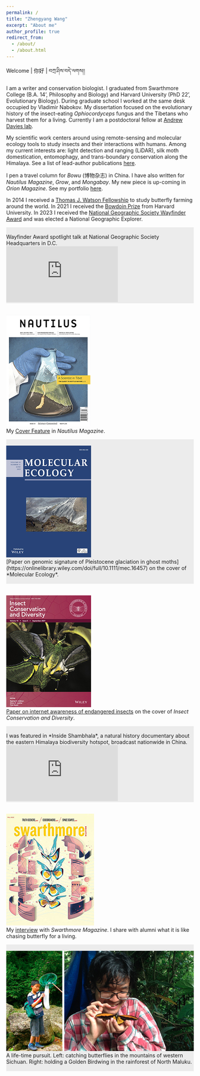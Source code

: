 ```yaml
---
permalink: /
title: "Zhengyang Wang"
excerpt: "About me"
author_profile: true
redirect_from: 
  - /about/
  - /about.html
---
```


Welcome &#124; 你好 &#124; བཀྲ་ཤིས་བདེ་ལགས།།

I am a writer and conservation biologist. I graduated from Swarthmore College (B.A. 14’, Philosophy and Biology) and Harvard University (PhD 22’, Evolutionary Biology). During graduate school I worked at the same desk occupied by Vladimir Nabokov. My dissertation focused on the evolutionary history of the insect-eating *Ophiocordyceps* fungus and the Tibetans who harvest them for a living. Currently I am a postdoctoral fellow at [Andrew Davies lab](https://davieslab.oeb.harvard.edu/).

My scientific work centers around using remote-sensing and molecular ecology tools to study insects and their interactions with humans. Among my current interests are: light detection and ranging (LiDAR), silk moth domestication, entomophagy, and trans-boundary conservation along the Himalaya. See a list of lead-author publications [here](https://little-things-that-run-the-world.github.io/publications/).

I pen a travel column for *Bowu* (博物杂志) in China. I have also written for *Nautilus Magazine*, *Grow*, and *Mongabay*. My new piece is up-coming in *Orion Magazine*. See my portfolio [here](https://little-things-that-run-the-world.github.io/portfolio/). 

In 2014 I received a [Thomas J. Watson Fellowship](https://en.wikipedia.org/wiki/Watson_Foundation) to study butterfly farming around the world. In 2021 I received the [Bowdoin Prize](https://en.wikipedia.org/wiki/Bowdoin_Prizes) from Harvard University. In 2023 I received the [National Geographic Society Wayfinder Award](https://blog.nationalgeographic.org/2023/05/31/the-national-geographic-society-announces-the-2023-wayfinder-award-recipients/) and was elected a National Geographic Explorer.



<div class="tip" markdown="1" style="background-color: rgb(236,236,236);">
<br/>
Wayfinder Award spotlight talk at National Geographic Society Headquarters in D.C. <br />

<iframe style="max-height: 300px" src="https://www.youtube.com/embed/j6_yPVKT8K8?si=NsjyFxNGwygafQLa" title="YouTube video player" frameborder="0" allow="accelerometer; autoplay; clipboard-write; encrypted-media; gyroscope; picture-in-picture; web-share" allowfullscreen></iframe>

</div>





<br/><img src='/images/Nautilus_cover_300h.jpg'>
<br/>My [Cover Feature](https://nautil.us/the-last-of-the-fungus-370460/) in *Nautilus Magazine*.


<div class="tip" markdown="1" style="background-color: rgb(236,236,236);">
<br/><img src='/images/Molecular Ecology cover.jpg'>
<br/>[Paper on genomic signature of Pleistocene glaciation in ghost moths](https://onlinelibrary.wiley.com/doi/full/10.1111/mec.16457) on the cover of  *Molecular Ecology*.
<br/>
<br/>
</div>


<br/><img src='/images/ICD cover.jpg'>
<br/>[Paper on internet awareness of endangered insects](https://www.researchgate.net/publication/351429178_Out_of_sight_out_of_mind_public_and_research_interest_in_insects_is_negatively_correlated_with_their_conservation_status) on the cover of *Insect Conservation and Diversity*.




<div class="tip" markdown="1" style="background-color: rgb(236,236,236);">
<br/>
I was featured in *Inside Shambhala*, a natural history documentary about the eastern Himalaya biodiversity hotspot, broadcast nationwide in China.
<iframe style="max-height: 300px" src="https://www.youtube.com/embed/MjmOtwZefvA?si=bzvh23RQxHV5sFdx" title="YouTube video player" frameborder="0" allow="accelerometer; autoplay; clipboard-write; encrypted-media; gyroscope; picture-in-picture; web-share" allowfullscreen></iframe>


</div>

<br/><img src='/images/Swarthmore_cover.jpg'>
<br/>My [interview](https://magazine.swarthmore.edu/issue/fall-2022/secrets-of-the-butterfly-hunter/) with *Swarthmore Magazine*. I share with alumni what it is like chasing butterfly for a living.

<div class="tip" markdown="1" style="background-color: rgb(236,236,236);">
<br/><img src='/images/catching butterflies.png'>
<br/> A life-time pursuit. Left: catching butterflies in the mountains of western Sichuan. Right: holding a Golden Birdwing in the rainforest of North Maluku.
<br/>
<br/>
</div>


